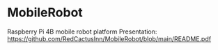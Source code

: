 # MobileRobot

Raspberry Pi 4B mobile robot platform
Presentation: https://github.com/RedCactusInn/MobileRobot/blob/main/README.pdf


